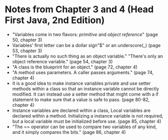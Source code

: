 # Notes from Chapter 3 and 4 (Head First Java, 2nd Edition)

- "Variables come in two flavors: <em>primitive</em> 
and <em>object reference</em>" (page 50, chapter 3)
- Variables' first letter can be a dollar sign"$" 
or an underscore(_) (page 53, chapter 3)
- "There is actually no such thing as an object variable."
"There's only an object reference variable." (page 54, chapter 3)
- "A class is the blueprint for an object." (page 72, chapter 4)
- "A method uses parameters. A caller passes arguments." (page 74, chapter 4)
- It is a good idea to make instance variables private
and use setter methods within a class so that an instance variable
cannot be directly modified. It can instead use a setter method that might
come with a if statement to make sure that a value is safe to pass. (page 80-82, chapter 4)
- Instance variables are declared within a class,
Local variables are declared within a method.
Initializing a instance variable is not required, but 
a local variable must be initialized before use. (page 85, chapter 4)
- "The == operator can be used to compare two variables of any kind,
and it simply compares the bits." (page 86, chapter 4)